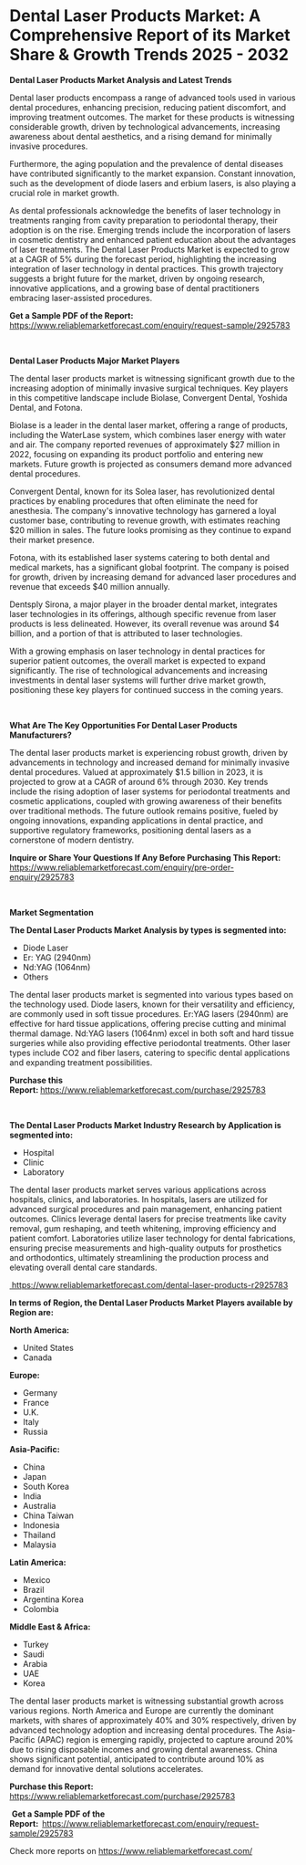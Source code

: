 <p><h1>Dental Laser Products Market: A Comprehensive Report of its Market Share & Growth Trends 2025 - 2032</h1></p><p><strong>Dental Laser Products Market Analysis and Latest Trends</strong></p>
<p><p>Dental laser products encompass a range of advanced tools used in various dental procedures, enhancing precision, reducing patient discomfort, and improving treatment outcomes. The market for these products is witnessing considerable growth, driven by technological advancements, increasing awareness about dental aesthetics, and a rising demand for minimally invasive procedures. </p><p>Furthermore, the aging population and the prevalence of dental diseases have contributed significantly to the market expansion. Constant innovation, such as the development of diode lasers and erbium lasers, is also playing a crucial role in market growth. </p><p>As dental professionals acknowledge the benefits of laser technology in treatments ranging from cavity preparation to periodontal therapy, their adoption is on the rise. Emerging trends include the incorporation of lasers in cosmetic dentistry and enhanced patient education about the advantages of laser treatments. The Dental Laser Products Market is expected to grow at a CAGR of 5% during the forecast period, highlighting the increasing integration of laser technology in dental practices. This growth trajectory suggests a bright future for the market, driven by ongoing research, innovative applications, and a growing base of dental practitioners embracing laser-assisted procedures.</p></p>
<p><strong>Get a Sample PDF of the Report:&nbsp;</strong> <a href="https://www.reliablemarketforecast.com/enquiry/request-sample/2925783?utm_campaign=3327&utm_medium=2&utm_source=Github&utm_content=ia&utm_term=12032025&utm_id=dental-laser-products">https://www.reliablemarketforecast.com/enquiry/request-sample/2925783</a></p>
<p>&nbsp;</p>
<p><strong>Dental Laser Products Major Market Players</strong></p>
<p><p>The dental laser products market is witnessing significant growth due to the increasing adoption of minimally invasive surgical techniques. Key players in this competitive landscape include Biolase, Convergent Dental, Yoshida Dental, and Fotona.</p><p>Biolase is a leader in the dental laser market, offering a range of products, including the WaterLase system, which combines laser energy with water and air. The company reported revenues of approximately $27 million in 2022, focusing on expanding its product portfolio and entering new markets. Future growth is projected as consumers demand more advanced dental procedures.</p><p>Convergent Dental, known for its Solea laser, has revolutionized dental practices by enabling procedures that often eliminate the need for anesthesia. The company's innovative technology has garnered a loyal customer base, contributing to revenue growth, with estimates reaching $20 million in sales. The future looks promising as they continue to expand their market presence.</p><p>Fotona, with its established laser systems catering to both dental and medical markets, has a significant global footprint. The company is poised for growth, driven by increasing demand for advanced laser procedures and revenue that exceeds $40 million annually.</p><p>Dentsply Sirona, a major player in the broader dental market, integrates laser technologies in its offerings, although specific revenue from laser products is less delineated. However, its overall revenue was around $4 billion, and a portion of that is attributed to laser technologies.</p><p>With a growing emphasis on laser technology in dental practices for superior patient outcomes, the overall market is expected to expand significantly. The rise of technological advancements and increasing investments in dental laser systems will further drive market growth, positioning these key players for continued success in the coming years.</p></p>
<p>&nbsp;</p>
<p><strong>What Are The Key Opportunities For Dental Laser Products Manufacturers?</strong></p>
<p><p>The dental laser products market is experiencing robust growth, driven by advancements in technology and increased demand for minimally invasive dental procedures. Valued at approximately $1.5 billion in 2023, it is projected to grow at a CAGR of around 6% through 2030. Key trends include the rising adoption of laser systems for periodontal treatments and cosmetic applications, coupled with growing awareness of their benefits over traditional methods. The future outlook remains positive, fueled by ongoing innovations, expanding applications in dental practice, and supportive regulatory frameworks, positioning dental lasers as a cornerstone of modern dentistry.</p></p>
<p><strong>Inquire or Share Your Questions If Any Before Purchasing This Report:</strong> <a href="https://www.reliablemarketforecast.com/enquiry/pre-order-enquiry/2925783?utm_campaign=3327&utm_medium=2&utm_source=Github&utm_content=ia&utm_term=12032025&utm_id=dental-laser-products">https://www.reliablemarketforecast.com/enquiry/pre-order-enquiry/2925783</a></p>
<p>&nbsp;</p>
<p><strong>Market Segmentation</strong></p>
<p><strong>The Dental Laser Products Market Analysis by types is segmented into:</strong></p>
<p><ul><li>Diode Laser</li><li>Er: YAG (2940nm)</li><li>Nd:YAG (1064nm)</li><li>Others</li></ul></p>
<p><p>The dental laser products market is segmented into various types based on the technology used. Diode lasers, known for their versatility and efficiency, are commonly used in soft tissue procedures. Er:YAG lasers (2940nm) are effective for hard tissue applications, offering precise cutting and minimal thermal damage. Nd:YAG lasers (1064nm) excel in both soft and hard tissue surgeries while also providing effective periodontal treatments. Other laser types include CO2 and fiber lasers, catering to specific dental applications and expanding treatment possibilities.</p></p>
<p><strong>Purchase this Report:&nbsp;</strong><a href="https://www.reliablemarketforecast.com/purchase/2925783?utm_campaign=3327&utm_medium=2&utm_source=Github&utm_content=ia&utm_term=12032025&utm_id=dental-laser-products">https://www.reliablemarketforecast.com/purchase/2925783</a></p>
<p>&nbsp;</p>
<p><strong>The Dental Laser Products Market Industry Research by Application is segmented into:</strong></p>
<p><ul><li>Hospital</li><li>Clinic</li><li>Laboratory</li></ul></p>
<p><p>The dental laser products market serves various applications across hospitals, clinics, and laboratories. In hospitals, lasers are utilized for advanced surgical procedures and pain management, enhancing patient outcomes. Clinics leverage dental lasers for precise treatments like cavity removal, gum reshaping, and teeth whitening, improving efficiency and patient comfort. Laboratories utilize laser technology for dental fabrications, ensuring precise measurements and high-quality outputs for prosthetics and orthodontics, ultimately streamlining the production process and elevating overall dental care standards.</p></p>
<p><a href="https://www.reliablemarketforecast.com/dental-laser-products-r2925783?utm_campaign=3327&utm_medium=2&utm_source=Github&utm_content=ia&utm_term=12032025&utm_id=dental-laser-products">&nbsp;https://www.reliablemarketforecast.com/dental-laser-products-r2925783</a></p>
<p><strong>In terms of Region, the Dental Laser Products Market Players available by Region are:</strong></p>
<p>
    <p> <strong> North America: </strong>
        <ul>
            <li>United States</li>
            <li>Canada</li>
        </ul>
        </p> 
    <p> <strong> Europe: </strong>
        <ul>
            <li>Germany</li>
            <li>France</li>
            <li>U.K.</li>
            <li>Italy</li>
            <li>Russia</li>
        </ul>
        </p> 
    <p> <strong> Asia-Pacific: </strong>
        <ul>
            <li>China</li>
            <li>Japan</li>
            <li>South Korea</li>
            <li>India</li>
            <li>Australia</li>
            <li>China Taiwan</li>
            <li>Indonesia</li>
            <li>Thailand</li>
            <li>Malaysia</li>
        </ul>
        </p> 
    <p> <strong> Latin America: </strong>
        <ul>
            <li>Mexico</li>
            <li>Brazil</li>
            <li>Argentina Korea</li>
            <li>Colombia</li>
        </ul>
        </p> 
    <p> <strong> Middle East & Africa: </strong>
        <ul>
            <li>Turkey</li>
            <li>Saudi</li>
            <li>Arabia</li>
            <li>UAE</li>
            <li>Korea</li>
        </ul>
    </p>
    </p>
<p><p>The dental laser products market is witnessing substantial growth across various regions. North America and Europe are currently the dominant markets, with shares of approximately 40% and 30% respectively, driven by advanced technology adoption and increasing dental procedures. The Asia-Pacific (APAC) region is emerging rapidly, projected to capture around 20% due to rising disposable incomes and growing dental awareness. China shows significant potential, anticipated to contribute around 10% as demand for innovative dental solutions accelerates.</p></p>
<p><strong>Purchase this Report: </strong><a href="https://www.reliablemarketforecast.com/purchase/2925783?utm_campaign=3327&utm_medium=2&utm_source=Github&utm_content=ia&utm_term=12032025&utm_id=dental-laser-products">https://www.reliablemarketforecast.com/purchase/2925783</a></p>
<p>&nbsp;<strong>Get a Sample PDF of the Report:&nbsp;&nbsp;</strong><a href="https://www.reliablemarketforecast.com/enquiry/request-sample/2925783?utm_campaign=3327&utm_medium=2&utm_source=Github&utm_content=ia&utm_term=12032025&utm_id=dental-laser-products">https://www.reliablemarketforecast.com/enquiry/request-sample/2925783</a></p>
<p><strong></strong></p>
<p>Check more reports on <a href="https://www.reliablemarketforecast.com/?utm_campaign=3327&utm_medium=2&utm_source=Github&utm_content=ia&utm_term=12032025&utm_id=dental-laser-products">https://www.reliablemarketforecast.com/</a></p>